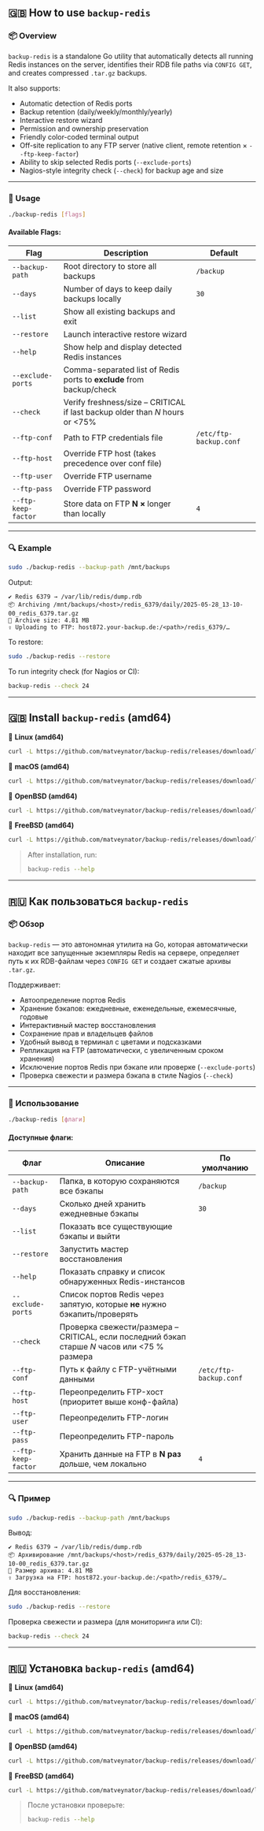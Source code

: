 
## 🇬🇧 How to use `backup-redis`

### 📦 Overview

`backup-redis` is a standalone Go utility that automatically detects all running Redis instances on the server, identifies their RDB file paths via `CONFIG GET`, and creates compressed `.tar.gz` backups.

It also supports:

* Automatic detection of Redis ports
* Backup retention (daily/weekly/monthly/yearly)
* Interactive restore wizard
* Permission and ownership preservation
* Friendly color-coded terminal output
* Off-site replication to any FTP server (native client, remote retention × `--ftp-keep-factor`)
* Ability to skip selected Redis ports (`--exclude-ports`)
* Nagios-style integrity check (`--check`) for backup age and size

---

### 🚀 Usage

```bash
./backup-redis [flags]
```

#### Available Flags:

| Flag                | Description                                                                  | Default                |
| ------------------- | ---------------------------------------------------------------------------- | ---------------------- |
| `--backup-path`     | Root directory to store all backups                                          | `/backup`              |
| `--days`            | Number of days to keep daily backups locally                                 | `30`                   |
| `--list`            | Show all existing backups and exit                                           |                        |
| `--restore`         | Launch interactive restore wizard                                            |                        |
| `--help`            | Show help and display detected Redis instances                               |                        |
| `--exclude-ports`   | Comma-separated list of Redis ports to **exclude** from backup/check         |                        |
| `--check`           | Verify freshness/size – CRITICAL if last backup older than *N* hours or <75% |                        |
| `--ftp-conf`        | Path to FTP credentials file                                                 | `/etc/ftp-backup.conf` |
| `--ftp-host`        | Override FTP host (takes precedence over conf file)                          |                        |
| `--ftp-user`        | Override FTP username                                                        |                        |
| `--ftp-pass`        | Override FTP password                                                        |                        |
| `--ftp-keep-factor` | Store data on FTP **N ×** longer than locally                                | `4`                    |

---

### 🔍 Example

```bash
sudo ./backup-redis --backup-path /mnt/backups
```

Output:

```
✔ Redis 6379 → /var/lib/redis/dump.rdb
📦 Archiving /mnt/backups/<host>/redis_6379/daily/2025-05-28_13-10-00_redis_6379.tar.gz
💾 Archive size: 4.81 MB
⇪ Uploading to FTP: host872.your-backup.de:/<path>/redis_6379/…
```

To restore:

```bash
sudo ./backup-redis --restore
```

To run integrity check (for Nagios or CI):

```bash
backup-redis --check 24
```

---

## 🇬🇧 Install `backup-redis` (amd64)

🔧 **Linux (amd64)**

```bash
curl -L https://github.com/matveynator/backup-redis/releases/download/latest/backup-redis_linux_amd64 -o /usr/local/bin/backup-redis && chmod +x /usr/local/bin/backup-redis
```

🍏 **macOS (amd64)**

```bash
curl -L https://github.com/matveynator/backup-redis/releases/download/latest/backup-redis_darwin_amd64 -o /usr/local/bin/backup-redis && chmod +x /usr/local/bin/backup-redis
```

🦫 **OpenBSD (amd64)**

```bash
curl -L https://github.com/matveynator/backup-redis/releases/download/latest/backup-redis_openbsd_amd64 -o /usr/local/bin/backup-redis && chmod +x /usr/local/bin/backup-redis
```

🧢 **FreeBSD (amd64)**

```bash
curl -L https://github.com/matveynator/backup-redis/releases/download/latest/backup-redis_freebsd_amd64 -o /usr/local/bin/backup-redis && chmod +x /usr/local/bin/backup-redis
```

> After installation, run:
>
> ```bash
> backup-redis --help
> ```

---

## 🇷🇺 Как пользоваться `backup-redis`

### 📦 Обзор

`backup-redis` — это автономная утилита на Go, которая автоматически находит все запущенные экземпляры Redis на сервере, определяет путь к их RDB-файлам через `CONFIG GET` и создает сжатые архивы `.tar.gz`.

Поддерживает:

* Автоопределение портов Redis
* Хранение бэкапов: ежедневные, еженедельные, ежемесячные, годовые
* Интерактивный мастер восстановления
* Сохранение прав и владельцев файлов
* Удобный вывод в терминал с цветами и подсказками
* Репликация на FTP (автоматически, с увеличенным сроком хранения)
* Исключение портов Redis при бэкапе или проверке (`--exclude-ports`)
* Проверка свежести и размера бэкапа в стиле Nagios (`--check`)

---

### 🚀 Использование

```bash
./backup-redis [флаги]
```

#### Доступные флаги:

| Флаг                | Описание                                                                                      | По умолчанию           |
| ------------------- | --------------------------------------------------------------------------------------------- | ---------------------- |
| `--backup-path`     | Папка, в которую сохраняются все бэкапы                                                       | `/backup`              |
| `--days`            | Сколько дней хранить ежедневные бэкапы                                                        | `30`                   |
| `--list`            | Показать все существующие бэкапы и выйти                                                      |                        |
| `--restore`         | Запустить мастер восстановления                                                               |                        |
| `--help`            | Показать справку и список обнаруженных Redis-инстансов                                        |                        |
| `--exclude-ports`   | Список портов Redis через запятую, которые **не** нужно бэкапить/проверять                    |                        |
| `--check`           | Проверка свежести/размера – CRITICAL, если последний бэкап старше *N* часов или <75 % размера |                        |
| `--ftp-conf`        | Путь к файлу с FTP-учётными данными                                                           | `/etc/ftp-backup.conf` |
| `--ftp-host`        | Переопределить FTP-хост (приоритет выше конф-файла)                                           |                        |
| `--ftp-user`        | Переопределить FTP-логин                                                                      |                        |
| `--ftp-pass`        | Переопределить FTP-пароль                                                                     |                        |
| `--ftp-keep-factor` | Хранить данные на FTP в **N раз** дольше, чем локально                                        | `4`                    |

---

### 🔍 Пример

```bash
sudo ./backup-redis --backup-path /mnt/backups
```

Вывод:

```
✔ Redis 6379 → /var/lib/redis/dump.rdb
📦 Архивирование /mnt/backups/<host>/redis_6379/daily/2025-05-28_13-10-00_redis_6379.tar.gz
💾 Размер архива: 4.81 MB
⇪ Загрузка на FTP: host872.your-backup.de:/<path>/redis_6379/…
```

Для восстановления:

```bash
sudo ./backup-redis --restore
```

Проверка свежести и размера (для мониторинга или CI):

```bash
backup-redis --check 24
```

---

## 🇷🇺 Установка `backup-redis` (amd64)

🔧 **Linux (amd64)**

```bash
curl -L https://github.com/matveynator/backup-redis/releases/download/latest/backup-redis_linux_amd64 -o /usr/local/bin/backup-redis && chmod +x /usr/local/bin/backup-redis
```

🍏 **macOS (amd64)**

```bash
curl -L https://github.com/matveynator/backup-redis/releases/download/latest/backup-redis_darwin_amd64 -o /usr/local/bin/backup-redis && chmod +x /usr/local/bin/backup-redis
```

🦫 **OpenBSD (amd64)**

```bash
curl -L https://github.com/matveynator/backup-redis/releases/download/latest/backup-redis_openbsd_amd64 -o /usr/local/bin/backup-redis && chmod +x /usr/local/bin/backup-redis
```

🧢 **FreeBSD (amd64)**

```bash
curl -L https://github.com/matveynator/backup-redis/releases/download/latest/backup-redis_freebsd_amd64 -o /usr/local/bin/backup-redis && chmod +x /usr/local/bin/backup-redis
```

> После установки проверьте:
>
> ```bash
> backup-redis --help
> ```
